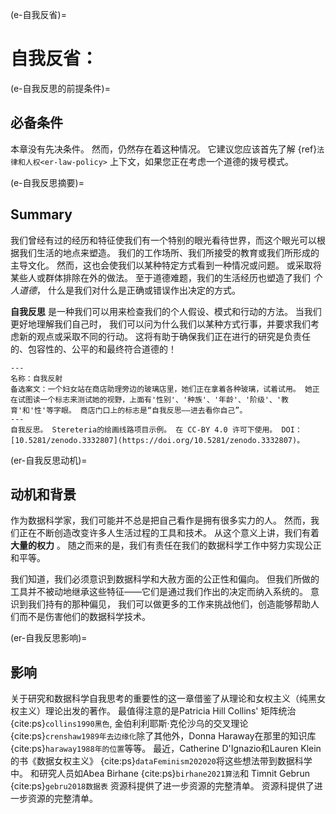 (e-自我反省)=
# 自我反省：

(e-自我反思的前提条件)=
## 必备条件

本章没有先决条件。 然而，仍然存在着这种情况。 它建议您应该首先了解 {ref}`法律和人权<er-law-policy>` 上下文，如果您正在考虑一个道德的拨号模式。


(e-自我反思摘要)=
## Summary

我们曾经有过的经历和特征使我们有一个特别的眼光看待世界，而这个眼光可以根据我们生活的地点来塑造。 我们的工作场所、我们所接受的教育或我们所形成的主导文化。 然而，这也会使我们以某种特定方式看到一种情况或问题。 或采取将某些人或群体排除在外的做法。 至于道德难题，我们的生活经历也塑造了我们 *个人道德*， 什么是我们对什么是正确或错误作出决定的方式。

**自我反思** 是一种我们可以用来检查我们的个人假设、模式和行动的方法。 当我们更好地理解我们自己时， 我们可以问为什么我们以某种方式行事，并要求我们考虑新的观点或采取不同的行动。 这将有助于确保我们正在进行的研究是负责任的、包容性的、公平的和最终符合道德的！

```{figure} ../figures/ethics-self-reflection.jpg
---
名称：自我反射
备选案文：一个妇女站在商店助理旁边的玻璃店里，她们正在拿着各种玻璃，试着试用。 她正在试图读一个标志来测试她的视野，上面有'性别'、'种族'、'年龄'、'阶级'、'教育'和'性'等字眼。 商店门口上的标志是“自我反思——进去看你自己”。 
---
自我反思。 Stereteria的绘画线路项目示例。 在 CC-BY 4.0 许可下使用。 DOI：[10.5281/zenodo.3332807](https://doi.org/10.5281/zenodo.3332807)。
```

(er-自我反思动机)=
## 动机和背景

作为数据科学家，我们可能并不总是把自己看作是拥有很多实力的人。 然而，我们正在不断创造改变许多人生活过程的工具和技术。 从这个意义上讲，我们有着 **大量的权力** 。 随之而来的是，我们有责任在我们的数据科学工作中努力实现公正和平等。

我们知道，我们必须意识到数据科学和大赦方面的公正性和偏向。 但我们所做的工具并不被动地继承这些特征――它们是通过我们作出的决定而纳入系统的。 意识到我们持有的那种偏见， 我们可以做更多的工作来挑战他们，创造能够帮助人们而不是伤害他们的数据科学技术。

(er-自我反思影响)=
## 影响

关于研究和数据科学自我思考的重要性的这一章借鉴了从理论和女权主义（纯黑女权主义）理论出发的著作。 最值得注意的是Patricia Hill Collins' 矩阵统治 {cite:ps}`collins1990黑色`, 金伯利利耶斯·克伦沙乌的交叉理论 {cite:ps}`crenshaw1989年去边缘化`除了其他外，Donna Haraway在那里的知识库 {cite:ps}`haraway1988年的位置`等等。 最近，Catherine D'Ignazio和Lauren Klein的书《数据女权主义》 {cite:ps}`dataFeminism202020`将这些想法带到数据科学中。 和研究人员如Abea Birhane {cite:ps}`birhane2021算法`和 Timnit Gebrun {cite:ps}`gebru2018数据表` 资源科提供了进一步资源的完整清单。 资源科提供了进一步资源的完整清单。 
